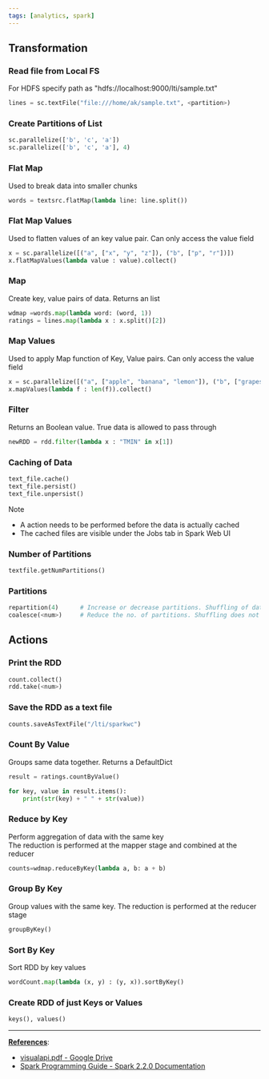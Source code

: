 ```yaml
---
tags: [analytics, spark]
---
```


## Transformation

### Read file from Local FS

For HDFS specify path as "hdfs://localhost:9000/lti/sample.txt"

````python
lines = sc.textFile("file:///home/ak/sample.txt", <partition>)
````

### Create Partitions of List

````python
sc.parallelize(['b', 'c', 'a'])
sc.parallelize(['b', 'c', 'a'], 4)
````

### Flat Map

Used to break data into smaller chunks

````python
words = textsrc.flatMap(lambda line: line.split())
````

### Flat Map Values

Used to flatten values of an key value pair. Can only access the value field

````python
x = sc.parallelize([("a", ["x", "y", "z"]), ("b", ["p", "r"])])
x.flatMapValues(lambda value : value).collect()
````

### Map

Create key, value pairs of data. Returns an list

````python
wdmap =words.map(lambda word: (word, 1))
ratings = lines.map(lambda x : x.split()[2])
````

### Map Values

Used to apply Map function of Key, Value pairs. Can only access the value field

````python
x = sc.parallelize([("a", ["apple", "banana", "lemon"]), ("b", ["grapes"])])
x.mapValues(lambda f : len(f)).collect()
````

### Filter

Returns an Boolean value. True data is allowed to pass through

````python
newRDD = rdd.filter(lambda x : "TMIN" in x[1])
````

### Caching of Data

````python
text_file.cache()
text_file.persist()
text_file.unpersist()
````

 > [!NOTE]
 > - A action needs to be performed before the data is actually cached
 > - The cached files are visible under the Jobs tab in Spark Web UI

### Number of Partitions

````python
textfile.getNumPartitions()
````

### Partitions

````python
repartition(4) 		# Increase or decrease partitions. Shuffling of data takes place
coalesce(<num>) 	# Reduce the no. of partitions. Shuffling does not take place
````

## Actions

### Print the RDD

````python
count.collect()
rdd.take(<num>)
````

### Save the RDD as a text file

````python
counts.saveAsTextFile("/lti/sparkwc")
````

### Count By Value

Groups same data together. Returns a DefaultDict

````python
result = ratings.countByValue()

for key, value in result.items():
	print(str(key) + " " + str(value))
````

### Reduce by Key

Perform aggregation of data with the same key  
The reduction is performed at the mapper stage and combined at the reducer

````python
counts=wdmap.reduceByKey(lambda a, b: a + b)
````

### Group By Key

Group values with the same key. The reduction is performed at the reducer stage

````python
groupByKey()
````

### Sort By Key

Sort RDD by key values

````python
wordCount.map(lambda (x, y) : (y, x)).sortByKey()
````

### Create RDD of just Keys or Values

````python
keys(), values()
````

---

**<u>References</u>**:

* [visualapi.pdf - Google Drive](https://drive.google.com/file/d/1tjS9o466TOvxVJ3jy5Q8JfLDJlYXBO3c/view)
* [Spark Programming Guide - Spark 2.2.0 Documentation](https://spark.apache.org/docs/2.2.0/rdd-programming-guide.html)
